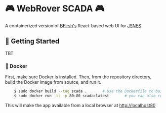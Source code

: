 # 🎮 WebRover SCADA 🎮

A containerized version of [BFirsh's](https://github.com/bfirsh) React-based web UI for [JSNES](https://github.com/bfirsh/jsnes).

## 📍 Getting Started
TBT

### 🐳 Docker
First, make sure Docker is installed. Then, from the repository directory, build the Docker image from source, and run it.

```BASH
    $ sudo docker build --tag scada .       # Use the Dockerfile to build a docker container using the source
    $ sudo docker run -it -p 80:80 scada:latest       # you can also run the container detached by using -d instead of -it
```
This will make the app available from a local browser at [http://localhost80](http://localhost)
